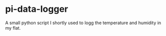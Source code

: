 # pi-data-logger

A small python script I shortly used to logg the temperature and humidity in my flat.
